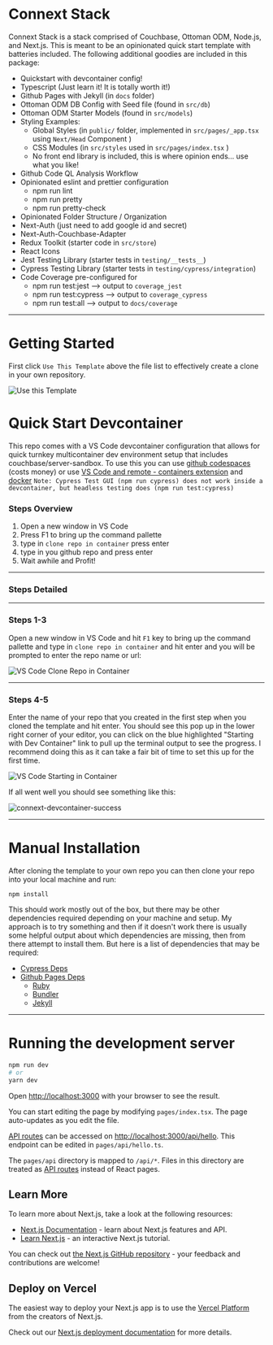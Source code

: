 # Connext Stack

Connext Stack is a stack comprised of Couchbase, Ottoman ODM, Node.js, and Next.js.
This is meant to be an opinionated quick start template with batteries included.
The following additional goodies are included in this package:

- Quickstart with devcontainer config!
- Typescript (Just learn it! It is totally worth it!)
- Github Pages with Jekyll (in `docs` folder)
- Ottoman ODM DB Config with Seed file (found in `src/db`)
- Ottoman ODM Starter Models (found in `src/models`)
- Styling Examples:
    - Global Styles (in `public/` folder, implemented in `src/pages/_app.tsx` using `Next/Head` Component )
    - CSS Modules (in `src/styles` used in `src/pages/index.tsx` )
    - No front end library is included, this is where opinion ends... use what you like!
- Github Code QL Analysis Workflow
- Opinionated eslint and prettier configuration
    - npm run lint
    - npm run pretty
    - npm run pretty-check
- Opinionated Folder Structure / Organization
- Next-Auth (just need to add google id and secret)
- Next-Auth-Couchbase-Adapter
- Redux Toolkit (starter code in `src/store`)
- React Icons
- Jest Testing Library (starter tests in `testing/__tests__`)
- Cypress Testing Library (starter tests in `testing/cypress/integration`)
- Code Coverage pre-configured for
    - npm run test:jest --> output to `coverage_jest`
    - npm run test:cypress --> output to `coverage_cypress`
    - npm run test:all --> output to `docs/coverage`

---

# Getting Started

First click `Use This Template` above the file list to effectively create a clone in your own repository.

![Use this Template](https://docs.github.com/assets/images/help/repository/use-this-template-button.png)

# Quick Start Devcontainer

This repo comes with a VS Code devcontainer configuration that allows for quick turnkey multicontainer dev environment setup that includes couchbase/server-sandbox.  To use this you can use [github codespaces](https://docs.github.com/en/codespaces) (costs money) or use [VS Code and remote - containers extension](https://code.visualstudio.com/docs/remote/containers) and [docker](https://docs.docker.com/get-docker/) `Note: Cypress Test GUI (npm run cypress) does not work inside a devcontainer, but headless testing does (npm run test:cypress)`

### Steps Overview
1. Open a new window in VS Code
2. Press F1 to bring up the command pallette
3. type in `clone repo in container` press enter
4. type in you github repo and press enter
5. Wait awhile and Profit!
---
### Steps Detailed
---
### Steps 1-3

Open a new window in VS Code and hit `F1` key to bring up the command pallette and type in `clone repo in container` and hit enter and you will be prompted to enter the repo name or url:


![VS Code Clone Repo in Container](https://code.visualstudio.com/assets/docs/remote/containers/vscode-remote-try-node.png)

---
### Steps 4-5

Enter the name of your repo that you created in the first step when you cloned the template and hit enter.  You should see this pop up in the lower right corner of your editor, you can click on the blue highlighted "Starting with Dev Container" link to pull up the terminal output to see the progress.  I recommend doing this as it can take a fair bit of time to set this up for the first time.

![VS Code Starting in Container](https://code.visualstudio.com/assets/docs/remote/containers/dev-container-progress.png)

If all went well you should see something like this:

![connext-devcontainer-success](https://user-images.githubusercontent.com/2927894/142852771-fa1e5dbd-f118-4482-8d10-58501aada2f0.PNG)





---
# Manual Installation

After cloning the template to your own repo you can then clone your repo into your local machine and run:
```
npm install
```

This should work mostly out of the box, but there may be other dependencies required depending on your machine and setup.  My approach is to try something and then if it doesn't work there is usually some helpful output about which dependencies are missing, then from there attempt to install them.  But here is a list of dependencies that may be required:

- [Cypress Deps](https://docs.cypress.io/guides/getting-started/installing-cypress#System-requirements)
- [Github Pages Deps](https://docs.github.com/en/pages/setting-up-a-github-pages-site-with-jekyll)
    - [Ruby](https://www.ruby-lang.org/en/documentation/installation/)
    - [Bundler](https://bundler.io/)
    - [Jekyll](https://jekyllrb.com/)
    
---
# Running the development server

```bash
npm run dev
# or
yarn dev
```

Open [http://localhost:3000](http://localhost:3000) with your browser to see the result.

You can start editing the page by modifying `pages/index.tsx`. The page auto-updates as you edit the file.

[API routes](https://nextjs.org/docs/api-routes/introduction) can be accessed on [http://localhost:3000/api/hello](http://localhost:3000/api/hello). This endpoint can be edited in `pages/api/hello.ts`.

The `pages/api` directory is mapped to `/api/*`. Files in this directory are treated as [API routes](https://nextjs.org/docs/api-routes/introduction) instead of React pages.

## Learn More

To learn more about Next.js, take a look at the following resources:

- [Next.js Documentation](https://nextjs.org/docs) - learn about Next.js features and API.
- [Learn Next.js](https://nextjs.org/learn) - an interactive Next.js tutorial.

You can check out [the Next.js GitHub repository](https://github.com/vercel/next.js/) - your feedback and contributions are welcome!

## Deploy on Vercel

The easiest way to deploy your Next.js app is to use the [Vercel Platform](https://vercel.com/new?utm_medium=default-template&filter=next.js&utm_source=create-next-app&utm_campaign=create-next-app-readme) from the creators of Next.js.

Check out our [Next.js deployment documentation](https://nextjs.org/docs/deployment) for more details.
